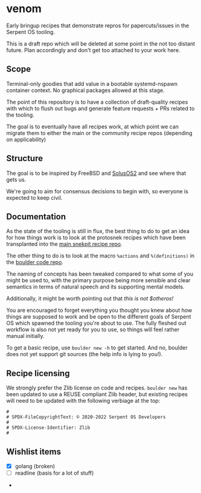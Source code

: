 # venom

Early bringup recipes that demonstrate repros for papercuts/issues in the Serpent OS tooling.

This is a draft repo which will be deleted at some point in the not too distant future. Plan accordingly and don't get too attached to your work here.

## Scope

Terminal-only goodies that add value in a bootable systemd-nspawn container context. No graphical packages allowed at this stage.

The point of this repository is to have a collection of draft-quality recipes with which to flush out bugs and generate feature requests + PRs related to the tooling.

The goal is to eventually have all recipes work, at which point we can migrate them to either the main or the community recipe repos (depending on applicability)

## Structure

The goal is to be inspired by FreeBSD and [SolusOS2](https://github.com/SolusOS-discontinued/packages) and see where that gets us.

We're going to aim for consensus decisions to begin with, so everyone is expected to keep civil.

## Documentation

As the state of the tooling is still in flux, the best thing to do to get an idea for how things work is to look at the protosnek recipes which have been transplanted into the [main snekpit recipe repo](https://github.com/snekpit/main).

The other thing to do is to look at the macro `%actions` and `%(definitions)` in the [boulder code repo](https://github.com/serpent-os/boulder/tree/main/data/macros).

The naming of concepts has been tweaked compared to what some of you might be used to, with the primary purpose being more sensible and clear semantics in terms of natural speech and its supporting mental models.

Additionally, it might be worth pointing out that _this is not $otheros!_

You are encouraged to forget everything you thought you knew about how things are supposed to work and be open to the different goals of Serpent OS which spawned the tooling you're about to use.  The fully fleshed out workflow is also not yet ready for you to use, so things will feel rather manual initially.

To get a basic recipe, use `boulder new -h` to get started. And no, boulder does not yet support git sources (the help info is lying to you!).

## Recipe licensing

We strongly prefer the Zlib license on code and recipes. `boulder new` has been updated to use a REUSE compliant Zlib header, but existing recipes will need to be updated with the following verbiage at the top:

    #
    # SPDX-FileCopyrightText: © 2020-2022 Serpent OS Developers
    #
    # SPDX-License-Identifier: Zlib
    #

## Wishlist items

- [x] golang (broken)
- [ ] readline (basis for a lot of stuff)
- 
